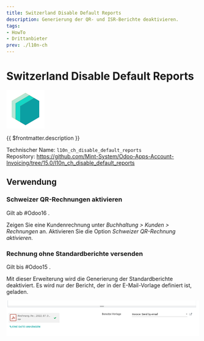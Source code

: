 ```yaml
---
title: Switzerland Disable Default Reports
description: Generierung der QR- und ISR-Berichte deaktivieren.
tags:
- HowTo
- Drittanbieter
prev: ./l10n-ch
---
```

# Switzerland Disable Default Reports
![icon_oms_box](attachments/icons_odoo_mint_system.png)

{{ $frontmatter.description }}

Technischer Name: `l10n_ch_disable_default_reports`\
Repository: <https://github.com/Mint-System/Odoo-Apps-Account-Invoicing/tree/15.0/l10n_ch_disable_default_reports>

## Verwendung

### Schweizer QR-Rechnungen aktivieren

Gilt ab #Odoo16 .

Zeigen Sie eine Kundenrechnung unter *Buchhaltung > Kunden > Rechnungen* an. Aktivieren Sie die Option *Schweizer QR-Rechnung aktivieren*.

### Rechnung ohne Standardberichte versenden

Gilt bis #Odoo15 .

Mit dieser Erweiterung wird die Generierung der Standardberichte deaktiviert. Es wird nur der Bericht, der in der E-Mail-Vorlage definiert ist, geladen.

![](attachments/Switzerland%20Disable%20Default%20Reports.png)
